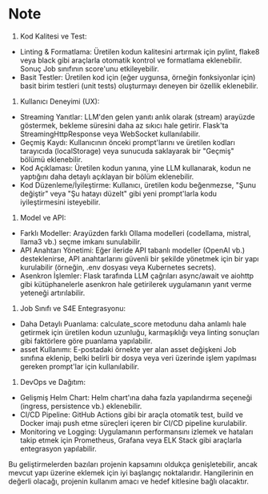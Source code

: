 # Note

1. Kod Kalitesi ve Test:

* Linting & Formatlama: Üretilen kodun kalitesini artırmak için pylint, flake8 veya black gibi araçlarla otomatik kontrol ve formatlama eklenebilir. Sonuç Job sınıfının score'unu etkileyebilir.
* Basit Testler: Üretilen kod için (eğer uygunsa, örneğin fonksiyonlar için) basit birim testleri (unit tests) oluşturmayı deneyen bir özellik eklenebilir.

1. Kullanıcı Deneyimi (UX):

* Streaming Yanıtlar: LLM'den gelen yanıtı anlık olarak (stream) arayüzde göstermek, bekleme süresini daha az sıkıcı hale getirir. Flask'ta StreamingHttpResponse veya WebSocket kullanılabilir.
* Geçmiş Kaydı: Kullanıcının önceki prompt'larını ve üretilen kodları tarayıcıda (localStorage) veya sunucuda saklayarak bir "Geçmiş" bölümü eklenebilir.
* Kod Açıklaması: Üretilen kodun yanına, yine LLM kullanarak, kodun ne yaptığını daha detaylı açıklayan bir bölüm eklenebilir.
* Kod Düzenleme/İyileştirme: Kullanıcı, üretilen kodu beğenmezse, "Şunu değiştir" veya "Şu hatayı düzelt" gibi yeni prompt'larla kodu iyileştirmesini isteyebilir.

1. Model ve API:

* Farklı Modeller: Arayüzden farklı Ollama modelleri (codellama, mistral, llama3 vb.) seçme imkanı sunulabilir.
* API Anahtarı Yönetimi: Eğer ileride API tabanlı modeller (OpenAI vb.) desteklenirse, API anahtarlarını güvenli bir şekilde yönetmek için bir yapı kurulabilir (örneğin, .env dosyası veya Kubernetes secrets).
* Asenkron İşlemler: Flask tarafında LLM çağrıları async/await ve aiohttp gibi kütüphanelerle asenkron hale getirilerek uygulamanın yanıt verme yeteneği artırılabilir.

1. Job Sınıfı ve S4E Entegrasyonu:

* Daha Detaylı Puanlama: calculate_score metodunu daha anlamlı hale getirmek için üretilen kodun uzunluğu, karmaşıklığı veya linting sonuçları gibi faktörlere göre puanlama yapılabilir.
* asset Kullanımı: E-postadaki örnekte yer alan asset değişkeni Job sınıfına eklenip, belki belirli bir dosya veya veri üzerinde işlem yapılması gereken prompt'lar için kullanılabilir.

1. DevOps ve Dağıtım:

* Gelişmiş Helm Chart: Helm chart'ına daha fazla yapılandırma seçeneği (ingress, persistence vb.) eklenebilir.
* CI/CD Pipeline: GitHub Actions gibi bir araçla otomatik test, build ve Docker imajı push etme süreçleri içeren bir CI/CD pipeline kurulabilir.
* Monitoring ve Logging: Uygulamanın performansını izlemek ve hataları takip etmek için Prometheus, Grafana veya ELK Stack gibi araçlarla entegrasyon yapılabilir.

Bu geliştirmelerden bazıları projenin kapsamını oldukça genişletebilir, ancak mevcut yapı üzerine eklemek için iyi başlangıç noktalarıdır. Hangilerinin en değerli olacağı, projenin kullanım amacı ve hedef kitlesine bağlı olacaktır.
